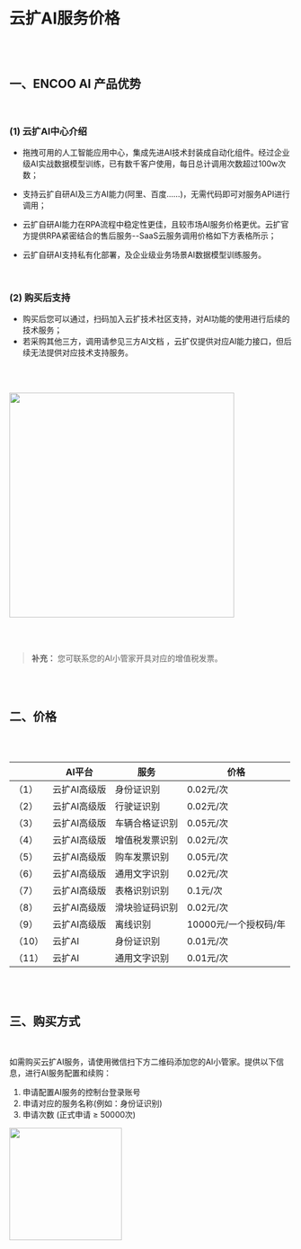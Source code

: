 # 云扩AI服务价格

<br><br>

## 一、ENCOO AI 产品优势 

<br>

### (1) 云扩AI中心介绍


* 拖拽可用的人工智能应用中心，集成先进AI技术封装成自动化组件。经过企业级AI实战数据模型训练，已有数千客户使用，每日总计调用次数超过100w次数；<br>

* 支持云扩自研AI及三方AI能力(阿里、百度……)，无需代码即可对服务API进行调用；<br>

* 云扩自研AI能力在RPA流程中稳定性更佳，且较市场AI服务价格更优。云扩官方提供RPA紧密结合的售后服务--SaaS云服务调用价格如下方表格所示；
* 云扩自研AI支持私有化部署，及企业级业务场景AI数据模型训练服务。<br>


<br>

### (2) 购买后支持

* 购买后您可以通过，扫码加入云扩技术社区支持，对AI功能的使用进行后续的技术服务；
* 若采购其他三方，调用请参见三方AI文档 ，云扩仅提供对应AI能力接口，但后续无法提供对应技术支持服务。

<br><br>


<img width = '400'  src ="https://doria-encooacademyimages.oss-cn-shanghai.aliyuncs.com/2023/01/11/16734241932261.jpg"/>

<br><br>

> **补充：** 您可联系您的AI小管家开具对应的增值税发票。

<br><br>

## 二、价格

<br><br>

<table>
<thead>
  <tr>
    <th></th>
    <th>AI平台</th>
    <th>服务</th>
    <th>价格</th>
  </tr>
</thead>
<tbody>
  <tr>
    <td>（1）</td>
    <td>云扩AI高级版</td>
    <td>身份证识别</td>
    <td>0.02元/次</td>
  </tr>
  <tr>
    <td>（2）</td>
    <td>云扩AI高级版</td>
    <td>行驶证识别</td>
    <td>0.02元/次</td>
  </tr>
  <tr>
    <td>（3）</td>
    <td>云扩AI高级版</td>
    <td>车辆合格证识别</td>
    <td>0.05元/次</td>
  </tr>
  <tr>
    <td>（4）</td>
    <td>云扩AI高级版</td>
    <td>增值税发票识别</td>
    <td>0.02元/次</td>
  </tr>
  <tr>
    <td>（5）</td>
    <td>云扩AI高级版</td>
    <td>购车发票识别</td>
    <td>0.05元/次</td>
  </tr>
  <tr>
    <td>（6）</td>
    <td>云扩AI高级版</td>
    <td>通用文字识别</td>
    <td>0.02元/次</td>
  </tr>
  <tr>
    <td>（7）</td>
    <td>云扩AI高级版</td>
    <td>表格识别识别</td>
    <td>0.1元/次</td>
  </tr>
  <tr>
    <td>（8）</td>
    <td>云扩AI高级版</td>
    <td>滑块验证码识别</td>
    <td>0.02元/次</td>
  </tr>
  <tr>
    <td>（9）</td>
    <td>云扩AI高级版</td>
    <td>离线识别</td>
    <td>10000元/一个授权码/年</td>
  </tr>
  <tr>
    <td>（10）</td>
    <td>云扩AI</td>
    <td>身份证识别</td>
    <td>0.01元/次</td>
  </tr>
  <tr>
    <td>（11）</td>
    <td>云扩AI</td>
    <td>通用文字识别</td>
    <td>0.01元/次</td>
  </tr>
</tbody>
</table>

<br><br>

## 三、购买方式

<br>

如需购买云扩AI服务，请使用微信扫下方二维码添加您的AI小管家。提供以下信息，进行AI服务配置和续购：

1. 申请配置AI服务的控制台登录账号
2. 申请对应的服务名称(例如：身份证识别) 
3. 申请次数 (正式申请 ≥ 50000次)


<img width = '200'  src ="https://docimages.blob.core.chinacloudapi.cn/images/Activities/AI/AIContact.png"/>
